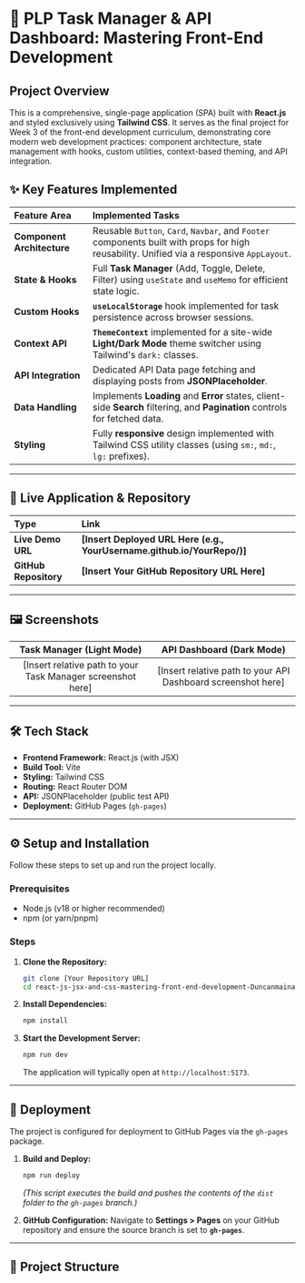 # 🚀 PLP Task Manager & API Dashboard: Mastering Front-End Development

## Project Overview

This is a comprehensive, single-page application (SPA) built with **React.js** and styled exclusively using **Tailwind CSS**. It serves as the final project for Week 3 of the front-end development curriculum, demonstrating core modern web development practices: component architecture, state management with hooks, custom utilities, context-based theming, and API integration.

## ✨ Key Features Implemented

| Feature Area | Implemented Tasks |
| :--- | :--- |
| **Component Architecture** | Reusable `Button`, `Card`, `Navbar`, and `Footer` components built with props for high reusability. Unified via a responsive `AppLayout`. |
| **State & Hooks** | Full **Task Manager** (Add, Toggle, Delete, Filter) using `useState` and `useMemo` for efficient state logic. |
| **Custom Hooks** | **`useLocalStorage`** hook implemented for task persistence across browser sessions. |
| **Context API** | **`ThemeContext`** implemented for a site-wide **Light/Dark Mode** theme switcher using Tailwind's `dark:` classes. |
| **API Integration** | Dedicated API Data page fetching and displaying posts from **JSONPlaceholder**. |
| **Data Handling** | Implements **Loading** and **Error** states, client-side **Search** filtering, and **Pagination** controls for fetched data. |
| **Styling** | Fully **responsive** design implemented with Tailwind CSS utility classes (using `sm:`, `md:`, `lg:` prefixes). |

***

## 🔗 Live Application & Repository

| Type | Link |
| :--- | :--- |
| **Live Demo URL** | **[Insert Deployed URL Here (e.g., YourUsername.github.io/YourRepo/)]** |
| **GitHub Repository** | **[Insert Your GitHub Repository URL Here]** |

***

## 🖼️ Screenshots

| Task Manager (Light Mode) | API Dashboard (Dark Mode) |
| :---: | :---: |
| [Insert relative path to your Task Manager screenshot here] | [Insert relative path to your API Dashboard screenshot here] |

***

## 🛠️ Tech Stack

* **Frontend Framework:** React.js (with JSX)
* **Build Tool:** Vite
* **Styling:** Tailwind CSS
* **Routing:** React Router DOM
* **API:** JSONPlaceholder (public test API)
* **Deployment:** GitHub Pages (`gh-pages`)

***

## ⚙️ Setup and Installation

Follow these steps to set up and run the project locally.

### Prerequisites

* Node.js (v18 or higher recommended)
* npm (or yarn/pnpm)

### Steps

1.  **Clone the Repository:**
    ```bash
    git clone [Your Repository URL]
    cd react-js-jsx-and-css-mastering-front-end-development-Duncanmaina58
    ```

2.  **Install Dependencies:**
    ```bash
    npm install
    ```

3.  **Start the Development Server:**
    ```bash
    npm run dev
    ```
    The application will typically open at `http://localhost:5173`.

***

## 🚀 Deployment

The project is configured for deployment to GitHub Pages via the `gh-pages` package.

1.  **Build and Deploy:**
    ```bash
    npm run deploy
    ```
    *(This script executes the build and pushes the contents of the `dist` folder to the `gh-pages` branch.)*

2.  **GitHub Configuration:** Navigate to **Settings > Pages** on your GitHub repository and ensure the source branch is set to **`gh-pages`**.

***

## 📂 Project Structure
